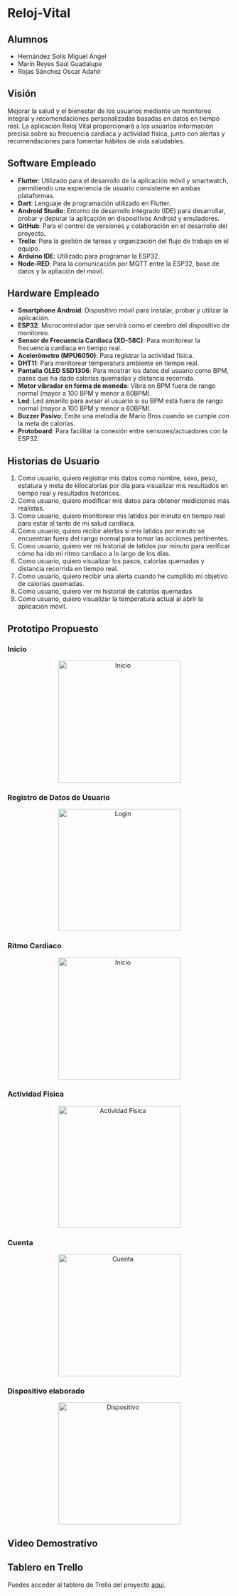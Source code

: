 # Reloj-Vital

## Alumnos
- Hernández Solís Miguel Ángel
- Marín Reyes Saúl Guadalupe
- Rojas Sánchez Oscar Adahir

## Visión
Mejorar la salud y el bienestar de los usuarios mediante un monitoreo integral y recomendaciones personalizadas basadas en datos en tiempo real. La aplicación Reloj Vital proporcionará a los usuarios información precisa sobre su frecuencia cardíaca y actividad física, junto con alertas y recomendaciones para fomentar hábitos de vida saludables.

## Software Empleado
- **Flutter**: Utilizado para el desarrollo de la aplicación móvil y smartwatch, permitiendo una experiencia de usuario consistente en ambas plataformas.
- **Dart**: Lenguaje de programación utilizado en Flutter.
- **Android Studio**: Entorno de desarrollo integrado (IDE) para desarrollar, probar y depurar la aplicación en dispositivos Android y emuladores.
- **GitHub**: Para el control de versiones y colaboración en el desarrollo del proyecto.
- **Trello**: Para la gestión de tareas y organización del flujo de trabajo en el equipo.
- **Arduino IDE**: Utilizado para programar la ESP32.
- **Node-RED**: Para la comunicación por MQTT entre la ESP32, base de datos y la apliación del móvil.

## Hardware Empleado
- **Smartphone Android**: Dispositivo móvil para instalar, probar y utilizar la aplicación.
- **ESP32**: Microcontrolador que servirá como el cerebro del dispositivo de monitoreo.
- **Sensor de Frecuencia Cardiaca (XD-58C)**: Para monitorear la frecuencia cardíaca en tiempo real.
- **Acelerómetro (MPU6050)**: Para registrar la actividad física.
- **DHT11**: Para monitorear temperatura ambiente en tiempo real.
- **Pantalla OLED SSD1306**: Para mostrar los datos del usuario como BPM, pasos que ha dado calorías quemadas y distancia recorrida.
- **Motor vibrador en forma de moneda**: Vibra en BPM fuera de rango normal (mayor a 100 BPM y menor a 60BPM).
- **Led**: Led amarillo para avisar al usuario si su BPM está fuera de rango normal (mayor a 100 BPM y menor a 60BPM).
- **Buzzer Pasivo**: Emite una melodía de Mario Bros cuando se cumple con la meta de calorías.
- **Protoboard**: Para facilitar la conexión entre sensores/actuadores con la ESP32.


## Historias de Usuario

1. Como usuario, quiero registrar mis datos como nombre, sexo, peso, estatura y meta de kilocalorías por día para visualizar mis resultados en tiempo real y resultados históricos.
2. Como usuario, quiero modificar mis datos para obtener mediciones más realistas. 
3. Como usuario, quiero monitorear mis latidos por minuto en tiempo real para estar al tanto de mi salud cardíaca.
4. Como usuario, quiero recibir alertas si mis latidos por minuto se encuentran fuera del rango normal para tomar las acciones pertinentes.
5. Como usuario, quiero ver mi historial de latidos por minuto para verificar cómo ha ido mi ritmo cardiaco a lo largo de los días.
6. Como usuario, quiero visualizar los pasos, calorías quemadas y distancia recorrida en tiempo real.
7. Como usuario, quiero recibir una alerta cuando he cumplido mi objetivo de calorías quemadas.
8. Como usuario, quiero ver mi historial de calorías quemadas
9. Como usuario, quiero visualizar la temperatura actual al abrir la aplicación móvil.

## Prototipo Propuesto
### Inicio
<p align="center">
<img src="" alt="Inicio" width="275" style="display: block; margin: 0 auto;">
</p>

### Registro de Datos de Usuario
<p align="center">
<img src="https://github.com/user-attachments/assets/b80967d8-bcdf-46a9-b1b0-d40ffafff75c" alt="Login" width="275" style="display: block; margin: 0 auto;">
</p>

### Ritmo Cardiaco
<p align="center">
  <img src="https://github.com/user-attachments/assets/08af4b09-60d7-44f7-96be-4e9e9df3ecce" alt="Inicio" width="275" style="display: block; margin: 0 auto;">
</p>

### Actividad Física
<p align="center">
  <img src="https://github.com/user-attachments/assets/bfa95476-fc3a-471a-a672-6c98c53168ec" alt="Actividad Física" width="275" style="display: block; margin: 0 auto;">
</p>

### Cuenta
<p align="center">
  <img src="https://github.com/user-attachments/assets/44e7b217-f37f-4683-80f7-a6ec751483ac" alt="Cuenta" width="275" style="display: block; margin: 0 auto;">
</p>

### Dispositivo elaborado
<p align="center">
  <img src="https://github.com/user-attachments/assets/9c8e2341-04d4-4fc0-9f0f-f8f8f18f05a2" alt="Dispositivo" width="275" style="display: block; margin: 0 auto;">
</p>

## Video Demostrativo


## Tablero en Trello
Puedes acceder al tablero de Trello del proyecto [aquí](https://trello.com/invite/b/hpRexQgs/ATTIb7adaa5f4b2b22b23f892c7a59e9495d7F344284/reloj-vital).
